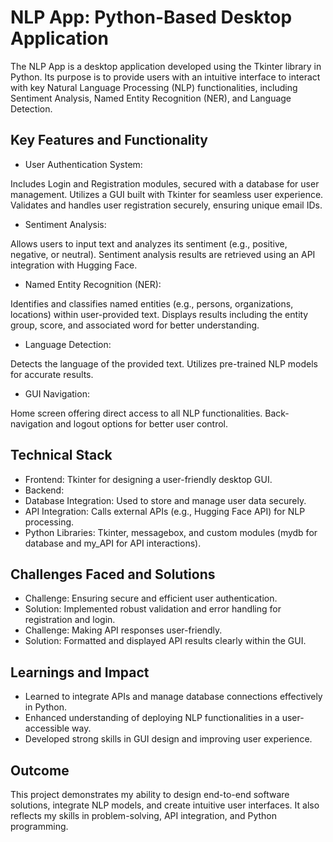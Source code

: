 # NLP App: Python-Based Desktop Application
The NLP App is a desktop application developed using the Tkinter library in Python. Its purpose is to provide users with an intuitive interface to interact with key Natural Language Processing (NLP) functionalities, including Sentiment Analysis, Named Entity Recognition (NER), and Language Detection.

## Key Features and Functionality
- User Authentication System:

Includes Login and Registration modules, secured with a database for user management.
Utilizes a GUI built with Tkinter for seamless user experience.
Validates and handles user registration securely, ensuring unique email IDs.
- Sentiment Analysis:

Allows users to input text and analyzes its sentiment (e.g., positive, negative, or neutral).
Sentiment analysis results are retrieved using an API integration with Hugging Face.
- Named Entity Recognition (NER):

Identifies and classifies named entities (e.g., persons, organizations, locations) within user-provided text.
Displays results including the entity group, score, and associated word for better understanding.
- Language Detection:

Detects the language of the provided text.
Utilizes pre-trained NLP models for accurate results.
- GUI Navigation:

Home screen offering direct access to all NLP functionalities.
Back-navigation and logout options for better user control.
## Technical Stack
  - Frontend: Tkinter for designing a user-friendly desktop GUI.
  - Backend:
  - Database Integration: Used to store and manage user data securely.
  - API Integration: Calls external APIs (e.g., Hugging Face API) for NLP processing.
  - Python Libraries: Tkinter, messagebox, and custom modules (mydb for database and my_API for API interactions).
## Challenges Faced and Solutions
- Challenge: Ensuring secure and efficient user authentication.
- Solution: Implemented robust validation and error handling for registration and login.
- Challenge: Making API responses user-friendly.
- Solution: Formatted and displayed API results clearly within the GUI.
## Learnings and Impact
- Learned to integrate APIs and manage database connections effectively in Python.
- Enhanced understanding of deploying NLP functionalities in a user-accessible way.
- Developed strong skills in GUI design and improving user experience.
## Outcome
This project demonstrates my ability to design end-to-end software solutions, integrate NLP models, and create intuitive user interfaces. It also reflects my skills in problem-solving, API integration, and Python programming.

